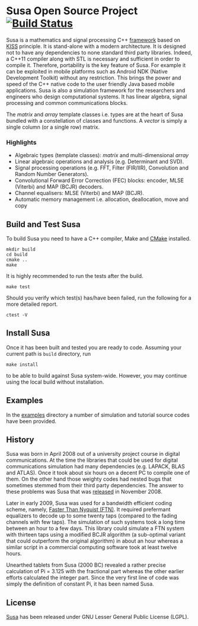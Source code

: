 # Susa Open Source Project  [![Build Status](https://travis-ci.com/susalib/susa.svg?branch=master)](https://travis-ci.com/susalib/susa)

Susa is a mathematics and signal processing C++ [framework](https://en.wikipedia.org/wiki/Software_framework) based on [KISS](https://en.wikipedia.org/wiki/KISS_principle)
 principle. It is stand-alone with a modern architecture. It is designed not to have any dependencies to none standard third
 party libraries. Indeed, a C++11 compiler along with STL is necessary and sufficient in order to compile it. Therefore,
 portability is the key feature of Susa. For example it can be exploited in mobile platforms such as Android NDK (Native
 Development Toolkit) without any restriction. This brings the power and speed of the C++ native code to the user friendly
 Java based mobile applications. Susa is also a simulation framework for the researchers and engineers who design
 computational systems. It has linear algebra, signal processing and common communications blocks.

The *matrix* and *array* template classes i.e. types are at the heart of Susa bundled with a constellation of classes and functions. A *vector* is simply a single column (or a single row) matrix.

### Highlights
 - Algebraic types (template classes): *matrix* and multi-dimensional *array*
 - Linear algebraic operations and analysis (e.g. Determinant and SVD).
 - Signal processing operations (e.g. FFT, Filter (FIR/IIR), Convolution and Random Number Generators).
 - Convolutional Forward Error Correction (FEC) blocks: encoder, MLSE (Viterbi) and MAP (BCJR) decoders.
 - Channel equalisers: MLSE (Viterbi) and MAP (BCJR).
 - Automatic memory management i.e. allocation, deallocation, move and copy

## Build and Test Susa
To build Susa you need to have a C++ compiler, Make and [CMake](https://cmake.org) installed.

```
mkdir build
cd build
cmake ..
make
```
It is highly recommended to run the tests after the build.

```
make test
```
Should you verify which test(s) has/have been failed, run the following for a more detailed report.

```
ctest -V
```
## Install Susa
Once it has been built and tested you are ready to code. Assuming your current path is `build` directory, run
```
make install
```
to be able to build against Susa system-wide. However, you may continue using the local build without installation.
## Examples
In the [examples](https://github.com/behrooza/susa/tree/master/examples) directory
a number of simulation and tutorial source codes have been provided.
## History
Susa was born in April 2008 out of a university project course in digital communications.
At the time the libraries that could be used for digital communications simulation had
many dependencies (e.g. LAPACK, BLAS and ATLAS).
Once it took about six hours on a decent PC to compile one of them. On the other hand those
weighty codes had nested bugs that sometimes stemmed from their third party dependencies.
The answer to these problems was Susa that was [released](http://sourceforge.net/projects/susa)
in November 2008.

Later in early 2009, Susa was used for a bandwidth efficient coding scheme, namely,
[Faster Than Nyquist (FTN)](http://www.eit.lth.se/fileadmin/eit/courses/eit085f/AndersonFasterThanNyquistSignaling.pdf).
It required prefermant equalizers to decode up to some twenty taps (compared to the fading channels with few taps).
The simulation of such systems took a long time between an hour to a few days. This library could simulate
a FTN system with thirteen taps using a modified BCJR algorithm (a sub-optimal variant that could outperform
the original algorithm) in about an hour whereas a similar script in a commercial computing software took
at least twelve hours.

Unearthed tablets from Susa (2000 BC) revealed a rather precise calculation of Pi = 3.125 with the fractional part
whereas the other earlier efforts calculated the integer part.
Since the very first line of code was simply the definition of constant Pi, it has been named Susa.

## License
[Susa](http://susalib.org) has been released under GNU Lesser General Public License (LGPL).
